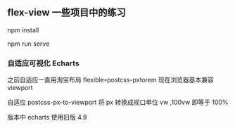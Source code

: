 ## flex-view 一些项目中的练习

npm install

npm run serve

### 自适应可视化 Echarts

之前自适应一直用淘宝布局 flexible`+`postcss-pxtorem 现在浏览器基本兼容 viewport

自适应 postcss-px-to-viewport 将 px 转换成视口单位 vw ,100vw 即等于 100%

版本中 echarts 使用旧版 4.9
